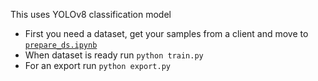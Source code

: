 This uses YOLOv8 classification model

* First you need a dataset, get your samples from a client and move to [`prepare_ds.ipynb`](prepare_ds.ipynb)
* When dataset is ready run `python train.py`
* For an export run `python export.py`